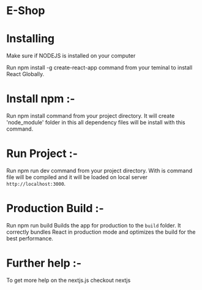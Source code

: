 # E-Shop

# Installing
Make sure if NODEJS is installed on your computer

Run npm install -g create-react-app command from your teminal to install React Globally.

# Install npm :-
Run npm install command from your project directory. It will create 'node_module' folder in this all dependency files will be install with this command.

# Run Project :-
Run npm run dev command from your project directory. With is command file will be compiled and it will be loaded on local server `http://localhost:3000`.

# Production Build :-
Run npm run build Builds the app for production to the `build` folder. It correctly bundles React in production mode and optimizes the build for the best performance.

# Further help :-
To get more help on the nextjs.js checkout nextjs
